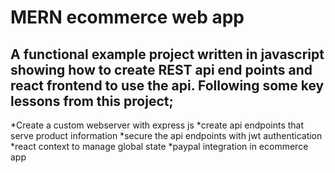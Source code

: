 # MERN ecommerce web app

## A functional example project written in javascript showing how to create REST api end points and react frontend to use the api. Following some key lessons from this project;

*Create a custom webserver with express js
*create api endpoints that serve product information
*secure the api endpoints with jwt authentication
*react context to manage global state
\*paypal integration in ecommerce app
